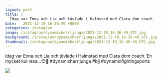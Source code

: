 ```yaml
---
layout: post
title: |
  Idag var Enna och Lia och tävlade i Halmstad med Clara dom coach
date:   2021-12-19 16:36:49 +0000
categories: instagram
image: /instagram/dynamixherrljunga/2021-12-19_16-36-49_UTC.jpg
background: /instagram/dynamixherrljunga/2021-12-19_16-36-49_UTC.jpg
thumbnail: /instagram/dynamixherrljunga/2021-12-19_16-36-49_UTC.jpg
---
```

Idag var Enna och Lia och tävlade i Halmstad med Clara dom coach. En mycket kul resa...😊🥰 #dynamixherrljunga #bjj #dynamixfightingsports



<img src='/www-dynamix-herrljunga/instagram/dynamixherrljunga/2021-12-19_16-36-49_UTC.jpg' class='img-fluid' />
